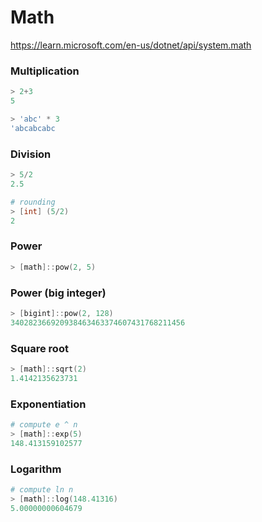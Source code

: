 # Math

https://learn.microsoft.com/en-us/dotnet/api/system.math

### Multiplication
```powershell
> 2+3
5

> 'abc' * 3
'abcabcabc
```

### Division
```powershell
> 5/2
2.5

# rounding
> [int] (5/2)
2
```

### Power
```powershell
> [math]::pow(2, 5)
```

### Power (big integer)
```powershell
> [bigint]::pow(2, 128)
340282366920938463463374607431768211456
```

### Square root
```powershell
> [math]::sqrt(2)
1.4142135623731
```

### Exponentiation
```powershell
# compute e ^ n
> [math]::exp(5)
148.413159102577
```

### Logarithm
```powershell
# compute ln n
> [math]::log(148.41316)
5.00000000604679
```
